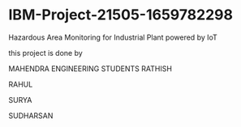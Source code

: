 # IBM-Project-21505-1659782298
Hazardous Area Monitoring for Industrial Plant powered by IoT




this project is done by


MAHENDRA ENGINEERING STUDENTS
RATHISH 


RAHUL



SURYA



SUDHARSAN
